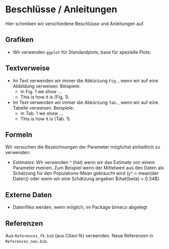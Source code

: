 # Beschlüsse / Anleitungen
Hier schreiben wir verschiedene Beschlüsse und Anleitungen auf.

## Grafiken
- Wir verwenden `ggplot` für Standardplots, base für spezielle Plots.

## Textverweise
- Im Text verwenden wir immer die Abkürzung `Fig.`, wenn wir auf eine Abbildung verweisen. Beispiele:
  - In Fig. 1 we show ...
  - This is how it is (Fig. 1).
- Im Text verwenden wir immer die Abkürzung `Tab.`, wenn wir auf eine Tabelle verweisen. Beispiele:
  - In Tab. 1 we show ...
  - This is how it is (Tab. 1).
  
## Formeln
Wir versuchen die Bezeichnungen der Parameter möglichst einheitlich zu verwenden:

- *Estimates*: Wir verwenden ^ (hat) wenn wir das Estimate von einem Parameter meinen. Zum Beispiel wenn der Mittelwert aus den Daten als Schätzung für den Populations-Mean gebraucht wird (y^ = mean(der Daten)) oder wenn wir eine Schätzung angeben $\hat{beta} = 0.34$). 

## Externe Daten
- Datenfiles werden, wenn möglich, im Package blmeco abgelegt

## Referenzen
Aus `References_fk.bib` (aus Citavi fk) verwenden. Neue Referenzen in `References_neu.bib`. 
